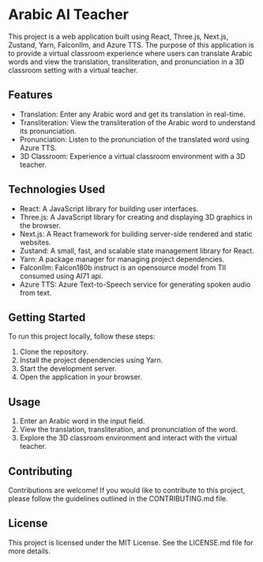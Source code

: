 # Arabic AI Teacher

This project is a web application built using React, Three.js, Next.js, Zustand, Yarn, Falconllm, and Azure TTS. The purpose of this application is to provide a virtual classroom experience where users can translate Arabic words and view the translation, transliteration, and pronunciation in a 3D classroom setting with a virtual teacher.

## Features

- Translation: Enter any Arabic word and get its translation in real-time.
- Transliteration: View the transliteration of the Arabic word to understand its pronunciation.
- Pronunciation: Listen to the pronunciation of the translated word using Azure TTS.
- 3D Classroom: Experience a virtual classroom environment with a 3D teacher.

## Technologies Used

- React: A JavaScript library for building user interfaces.
- Three.js: A JavaScript library for creating and displaying 3D graphics in the browser.
- Next.js: A React framework for building server-side rendered and static websites.
- Zustand: A small, fast, and scalable state management library for React.
- Yarn: A package manager for managing project dependencies.
- Falconllm: Falcon180b instruct is an opensource model from TII consumed using AI71 api.
- Azure TTS: Azure Text-to-Speech service for generating spoken audio from text.

## Getting Started

To run this project locally, follow these steps:

1. Clone the repository.
2. Install the project dependencies using Yarn.
3. Start the development server.
4. Open the application in your browser.

## Usage

1. Enter an Arabic word in the input field.
2. View the translation, transliteration, and pronunciation of the word.
3. Explore the 3D classroom environment and interact with the virtual teacher.

## Contributing

Contributions are welcome! If you would like to contribute to this project, please follow the guidelines outlined in the CONTRIBUTING.md file.

## License

This project is licensed under the MIT License. See the LICENSE.md file for more details.
